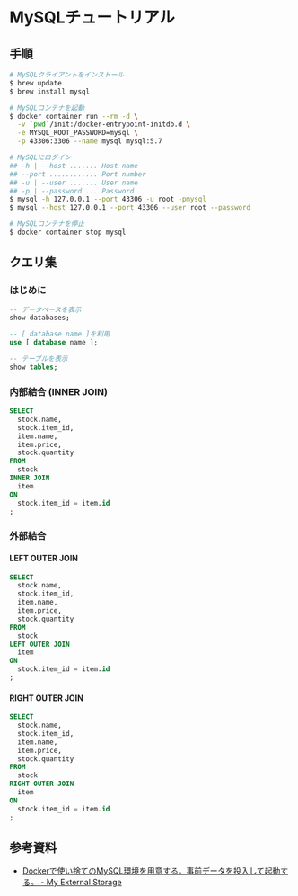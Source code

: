 # MySQLチュートリアル
## 手順
```bash
# MySQLクライアントをインストール
$ brew update
$ brew install mysql

# MySQLコンテナを起動
$ docker container run --rm -d \
  -v `pwd`/init:/docker-entrypoint-initdb.d \
  -e MYSQL_ROOT_PASSWORD=mysql \
  -p 43306:3306 --name mysql mysql:5.7

# MySQLにログイン
## -h | --host ....... Host name
## --port ............ Port number
## -u | --user ....... User name
## -p | --password ... Password
$ mysql -h 127.0.0.1 --port 43306 -u root -pmysql
$ mysql --host 127.0.0.1 --port 43306 --user root --password

# MySQLコンテナを停止
$ docker container stop mysql
```

## クエリ集
### はじめに
```sql
-- データベースを表示
show databases;

-- [ database name ]を利用
use [ database name ];

-- テーブルを表示
show tables;
```
### 内部結合 (INNER JOIN)
```sql
SELECT
  stock.name,
  stock.item_id,
  item.name,
  item.price,
  stock.quantity
FROM
  stock
INNER JOIN
  item
ON
  stock.item_id = item.id
;
```

### 外部結合
#### LEFT OUTER JOIN
```sql
SELECT
  stock.name,
  stock.item_id,
  item.name,
  item.price,
  stock.quantity
FROM
  stock
LEFT OUTER JOIN
  item
ON
  stock.item_id = item.id
;
```

#### RIGHT OUTER JOIN
```sql
SELECT
  stock.name,
  stock.item_id,
  item.name,
  item.price,
  stock.quantity
FROM
  stock
RIGHT OUTER JOIN
  item
ON
  stock.item_id = item.id
;
```

## 参考資料
- [Dockerで使い捨てのMySQL環境を用意する。事前データを投入して起動する。 - My External Storage](https://budougumi0617.github.io/2018/05/20/create-instant-mysql-by-docker/)
